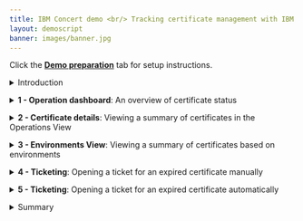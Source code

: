 ```yaml
---
title: IBM Concert demo <br/> Tracking certificate management with IBM Concert <br/> <small> <i> Live demo for Tech Sales </i> </small>
layout: demoscript
banner: images/banner.jpg
---
```


<span id="top"></span>

Click the [**Demo preparation**](demo-preparation) tab for setup instructions.

<details markdown="1">

<summary>Introduction</summary>

Today we will see how IBM Concert can help organizations efficiently manage and track their certificates across various applications. In today's digital landscape, certificates play a crucial role in securing data, authenticating services, and ensuring the integrity of communications. However, managing numerous certificates can be challenging, especially as they come with expiration dates and renewal requirements. 

In this demo, we’ll walk through the key features and demonstrate how IBM Concert can streamline certificate management, offering a clear view of all the certificates tied to your applications.  

Let's get started.

<br/>

</details>

<p/>

<details markdown="1">

<summary><strong>1 - Operation dashboard</strong>: An overview of certificate status </summary>

<br/>

| **1.1** | **Placeholder** |
| :--- | :--- |
| **Narration** | Focus Financials Compliance Manager oversees applications deployed across multiple environments. These applications span multiple regions, use third party services, and have many microservices. This increases the resources needed to track and manage SSL and TLS certificates and their expiry date. Concert helps the compliance manager track certificates more effectively. |
| **Action** &nbsp; 1.1.1 | Show the **Home** page, which you opened during demo preparation. Select the **Operation** dimension. <br/> <img src="images/1-1-1.png" width="800" /> |
| **Narration** | The operations dashboard provides the compliance manager with a quick and comprehensive overview, allowing them to monitor the status of their certificates in real time. It highlights key details like upcoming expirations and expired certificates. By having this information readily available, the compliance manager can proactively address certificate-related problems, ensuring faster resolution of security concerns and minimizing downtime caused by expired certificates. |
| **Action** &nbsp; 1.1.2 | Click **Arena view**. <br/> <img src="images/1-1-2.png" width="800" /> |
| **Action** &nbsp; 1.1.3 | Click the **Expired certificates** switch. <br/> <img src="images/1-1-3.png" width="800" /> |
| **Narration** | The compliance manager sees a summary of expired certificates which are related to their application environment. The red circles represent the expired certificates. |
| **Action** &nbsp; 1.1.4 | Right click on a expired certificate and select **Search for relationships** <br/> <img src="images/1-1-4.png" width="800" /> |
| **Narration** | By having this relationship view at their fingertips, compliance managers can more easily assess the criticality of an expired certificate and understand its potential impact. This feature is particularly valuable for diagnosing issues, as it helps identify which parts of the system or services might be affected, enabling quicker decision-making and more effective mitigation strategies.   |

**[Go to top](#top)**

<br/><br/>

</details>

<p/>

<details markdown="1">

<summary><strong>2 - Certificate details</strong>: Viewing a summary of certificates in the Operations View </summary>

<br/>

| **2.1** | **Placeholder** |
| :--- | :--- |
| **Narration** | Focus Financials tracks 23,000 TLS and SSL certificates across their organization. On the Operations page, the compliance manager is presented with a tabular view of all certificates across their application environments. This table provides an in-depth look into the key details of each certificate, helping them too easily manage and monitor their certificate inventory. |
| **Action** &nbsp; 2.1.1 | Click **Dimensions** (1) and select **Operations** (2). <br/> <img src="images/2-1-1.png" width="800" /> <br/> The following **Operations** page will appear <br/> <img src="images/2-1-2.png" width="800" /> |
| **Narration** | On the **Operations page**, the compliance manager is presented with a tabular view of all certificates across their application environments. This table provides an in-depth look into the key details of each certificate, helping them too easily manage and monitor their certificate inventory. <br/> The table includes the following columns: <br/> **Serial Number**: A unique identifier that each certificate is generated with. <br/> **Issuer**: The company or product that issued the certificate. <br/> **Owner**: The email address associated with the certificate’s generation. <br/> **Environment**: The specific environment where the certificate is deployed, such as production, staging, or development. <br/> **Valid Not After**: The expiration date of the certificate, indicating when it will no longer be valid. <br/> **Status**: Displays whether the certificate is currently Valid or Expired, helping users quickly identify potential issues. <br/> **Ticket**: Provides the option to open a ticket directly from the table for any expiring or expired certificates. We’ll dive into this feature in more detail later in this demo.  |
| **Action** &nbsp; 2.1.2 | Apply filter for Issuer **CN=R11,O=Test,C=AB**, Status **Expired** and Environment **prod** <br/> <img src="images/2-1-3.png" width="800" /> |
| **Narration** | The Operations page also includes a Filter feature, enabling the compliance manager to narrow down and view specific categories of certificates. This makes it easier to manage and focus on particular sets of certificates based on criteria like status, issuer, or environment. |
| **Action** &nbsp; 2.1.4 | Expand one of the table rows to reveal associated access points. <br/> <img src="images/2-1-4.png" width="800" /> |
| **Narration** | By expanding the row for a certificate, additional information is revealed, such as the associated public or private access points. This extra layer of detail is particularly helpful for the compliance manager who may be troubleshooting the impact of an expired certificate. With this information, the compliance manager can quickly identify which access points might be affected, allowing them to assess the scope of the issue and take appropriate action within their environment. |

**[Go to top](#top)**

<br/><br/>

</details>

<p/>

<details markdown="1">

<summary><strong>3 - Environments View</strong>: Viewing a summary of certificates based on environments</summary>

<br/>

| **3.1** | **Placeholder** |
| :--- | :--- |
| **Action** &nbsp; 2.1.1 | Click **Inventory** (1) and select **Environments** (2). <br/> <img src="images/3-1-1.png" width="800" /> <br/> The following **Environments** page will appear <br/> <img src="images/3-1-2.png" width="800" /> <br/> Click on one of the **Environment** names  <br/> <img src="images/3-1-3.png" width="800" /> |
| **Action** &nbsp; 3.1.1 | Select the **Certificates** tab. <br/> <img src="images/3-1-4.png" width="800" /> <br/> The following **Certificates** page will appear <br/> <img src="images/3-1-5.png" width="800" /> |
| **Narration** | This Certificates tab displays the same data table from the Operations page, but filtered to show certificates specific to the selected environment. By providing this focused view, the compliance manager can easily see certificate details relevant to a particular environment. This ensures that they have a clear overview of all aspects of their application environment, making it easier to manage and maintain security and uptime.|

**[Go to top](#top)**

<br/><br/>

</details>

<p/>

<details markdown="1">

<summary><strong>4 - Ticketing</strong>: Opening a ticket for an expired certificate manually</summary>

<br/>

| **4.1** | **Placeholder** |
| :--- | :--- |
| **Action** &nbsp; 4.1.1 | While on the environment view, click on Open Ticket. <br/> <img src="images/4-1-1.png" width="800" /> <br/> The following **Open a ticket** page will appear <br/> <img src="images/4-1-2.png" width="800" /> |
| **Narration** | From any of the table views displaying certificate data, the compliance manager has the option to open a ticket directly. By clicking the Open a Ticket button, a pop-up window appears, allowing the customer to configure the details of the ticket before submitting it. This feature ensures that the compliance manager can quickly and easily raise tickets for expiring or expired certificates, streamlining the resolution process. <br/> The configuration options include: <br/> **Type**: Select the type of ticketing system to raise the ticket against. <br/> **Connection**: Choose a pre-configured connection to the relevant ticketing system. <br/> **Ticket Title**: This field is automatically populated with a title containing details of the certificate, but the customer can rename it if desired. <br/> **Ticket Details**: A detailed description of the certificate is also pre-populated here, though the customer can modify it to include any additional information. <br/> **Assignee**: Select who to assign the ticket to within the ticketing system.  |

**[Go to top](#top)**

<br/><br/>

</details>

<p/>

<details markdown="1">

<summary><strong>5 - Ticketing</strong>: Opening a ticket for an expired certificate automatically</summary>

<br/>

| **5.1** | **Audit changes** |
| :--- | :--- |
| **Action** &nbsp; 5.1.1 | Click **Administration** (1) and select **Integrations** (2). <br/> <img src="images/5-1-1.png" width="800" /> <br/><br/> The following **Integrations** screen will appear: <br/> <img src="images/5-1-2.png" width="800" />  <br/> Click on the **Automation rules** tab.  <br/>  <img src="images/5-1-3.png" width="800" />  <br/> Then click on the Blue **Create Automation Rule** button. |
| **Action** &nbsp; 5.1.2 | Fill in the name and details for a new automation rule. Then change the **When this condition occurs** dropwdown to Certificate expiry. Click the create button <br/> <img src="images/5-1-4.png" width="800" /> |
| **Narration** | One of the most valuable features of IBM Concert for the compliance manager, in terms of Certificates, is the ability to create automation rules that automatically raise tickets for certificates approaching expiration. These rules can be configured with specific conditions, such as the environments affected by the certificate’s expiry and the number of days before expiration that should trigger the rule. This proactive approach allows the compliance manager to address expiring certificates in advance, ensuring they are renewed before they expire. By automating this process, customers can significantly reduce downtime and avoid potential disruptions across their environments.  |

**[Go to top](#top)**

<br/><br/>

</details>

<p/>

<details markdown="1">

<summary>Summary</summary>

We’ve shown how Concert seamlessly integrates certificate management allowing compliance managers to track upcoming expirations. This helps to avoid costly security incidents or outages.

**[Go to top](#top)**

<br/><br/>

</details>